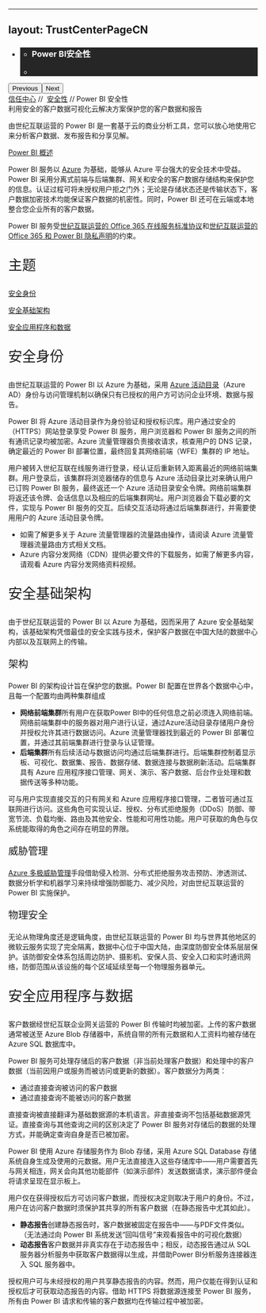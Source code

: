 
---
layout: TrustCenterPageCN
---
<div class="row-fluid">
   <div class="span">
      <div>
         <div id="HeroWrapper" data-cols="1" data-view1="1" data-view2="1" data-view3="1" data-view4="1" class="row-fluid wider hero grid-container">
            <div class="span bp0-col-1-1 bp1-col-1-1 bp2-col-1-1 bp3-col-1-1">
               <div bi:type="slideshow" class="slideshow slideshow-hero hero" xmlns:bi="urn:schemas-microsoft-com:mscom:bi">
                  <ul bi:type="list" class="slides">
                     <li id="slide-1" bi:index="0" selectBi="">
                        <div class="heroitem light-foreground" bi:type="heroitem">
                           <div class="media" bi:parenttitle="t1">
                              <a href="" bi:track="False" bi:titleflag="t1" bi:index="0">
                                 <div data-picture="" data-alt="You are in control of your data" data-disable-swap-below="">
                                    <div data-src="https://c.s-microsoft.com/en-us/CMSImages/MS_TrustCenter_Privacy_Header.jpg?version=dc9c5b9b-c334-7922-892a-15c2cd65053d"></div>
                                    <noscript></noscript>
                                 </div>
                              </a>
                           </div>
                           <div class="text" bi:type="cta">
                              <div class="text-container">
                                 <div class="box" style="background: rgba(0,0,0,.85); color: #FFFFFF;">
                                    <ul bi:type="list" class="headerCaption subpageHeaderCaption">
                                       <li class="box-title">
                                          <h3 class="box-title" bi:type="title" bi:title="t1" style="color: #FFFFFF;">Power BI安全性</h3>
                                       </li>
                                       <li class="box-actions box-description"><a target="_self" class="mscom-link" href=""></a></li>
                                    </ul>
                                 </div>
                              </div>
                           </div>
                        </div>
                     </li>
                  </ul>
                  <div class="navigation international" bi:track="false">
                     <div class="grid-container settop" data-title-text="Go To Slide "></div>
                  </div>
                  <div class="prev-next" bi:track="false"><button class="prev"><span class="icon-left" aria-hidden="true"></span><span class="screen-reader-text">Previous</span></button><button class="next"><span class="icon-right" aria-hidden="true"></span><span class="screen-reader-text">Next</span></button></div>
                  <div id="play-pause" class="play-pause" style="display:none">
                     <div class="pause"><button id="pauseButton" class="pause_button"><span class="icon-pause" aria-hidden="true"></span><span class="screen-reader-text">Pause</span></button></div>
                     <div class="play"><button id="playButton" class="play_button"><span class="icon-play" aria-hidden="true"></span><span class="screen-reader-text">Play</span></button></div>
                  </div>
               </div>
            </div>
         </div>
         <div id="BreadcrumbWrapper" data-cols="1" data-view1="1" data-view2="1" data-view3="1" data-view4="1" class="row-fluid grid-container mscom-grid-container breadcrumbs">
            <div class="span bp0-col-1-1 bp1-col-1-1 bp2-col-1-1 bp3-col-1-1"><a target="_self" class="mscom-link" href="../default-cn.html">信任中心</a> // 
               <a target="_self" class="mscom-link" href="../security/default-cn.html">安全性</a> // Power BI 安全性
            </div>
         </div>
         <div id="ContentWrapper" data-cols="2" data-view1="1" data-view2="2" data-view3="2" data-view4="2" class="row-fluid subpageBody">
            <div class="span bp0-col-1-1 bp2-col-2-1 bp3-col-2-1 bp1-col-2-2">
               <label>利用安全的客户数据可视化云解决方案保护您的客户数据和报告</label>
               <p>由世纪互联运营的 Power BI 是一套基于云的商业分析工具，您可以放心地使用它来分析客户数据、发布报告和分享见解。</p>
               <p><a href="">Power BI 概述</a></p>
               <p>Power BI 服务以 <a href="azuresecurity.html">Azure</a> 为基础，能够从 Azure 平台强大的安全技术中受益。Power BI 采用分离式前端与后端集群、网关和安全的客户数据存储结构来保护您的信息。认证过程可将未授权用户拒之门外；无论是存储状态还是传输状态下，客户数据加密技术均能保证客户数据的机密性。同时，Power BI 还可在云端或本地整合您企业所有的客户数据。</p>
               <p>Power BI 服务受<a href="http://www.21vbluecloud.com/office365/O365-AgreeWebDir/">世纪互联运营的 Office 365 在线服务标准协议</a>和<a href="http://www.21vbluecloud.com/office365/O365-Privacy/">世纪互联运营的 Office 365 和 Power BI 隐私声明</a>的约束。</p>
               <p style="font-size:28px">主题</p>
               <p><a target="_self" class="mscom-link" href="#identity_Secure">安全身份</a></p>
               <p><a target="_self" class="mscom-link" href="#infrastructure_Secure">安全基础架构</a></p>
               <p><a target="_self" class="mscom-link" href="#apps_and_data_Secure">安全应用程序和数据</a></p>
               <p style="font-size:28px" id="identity_Secure">安全身份</p>
               <p>由世纪互联运营的 Power BI 以 Azure 为基础，采用 <a href="https://www.azure.cn/home/features/identity/">Azure 活动目录</a>（Azure AD）身份与访问管理机制以确保只有已授权的用户方可访问企业环境、数据与报告。</p>
               <p>Power BI 将 Azure 活动目录作为身份验证和授权标识库。用户通过安全的（HTTPS）网站登录享受 Power BI 服务，用户浏览器和 Power BI 服务之间的所有通讯记录均被加密。Azure 流量管理器负责接收请求，核查用户的 DNS 记录，确定最近的 Power BI 部署位置，最终回复其网络前端（WFE）集群的 IP 地址。</p>
               <p>用户被转入世纪互联在线服务进行登录，经认证后重新转入距离最近的网络前端集群。用户登录后，该集群将浏览器储存的信息与 Azure 活动目录比对来确认用户已订购 Power BI 服务，最终返还一个 Azure 活动目录安全令牌。网络前端集群将返还该令牌、会话信息以及相应的后端集群网址。用户浏览器会下载必要的文件，实现与 Power BI 服务的交互。后续交互活动将通过后端集群进行，并需要使用用户的 Azure 活动目录令牌。</p>
               <ul style="list-style-type:disc">
                  <li>如需了解更多关于 Azure 流量管理器的流量路由操作，请阅读 Azure 流量管理器流量路由方式相关文档。</li>
                  <li>Azure 内容分发网络（CDN）提供必要文件的下载服务，如需了解更多内容，请观看 Azure 内容分发网络资料视频。</li>
               </ul style="list-style-type:disc">
               <p style="font-size:28px" id="infrastructure_Secure">安全基础架构</p>
               <p>由于世纪互联运营的 Power BI 以 Azure 为基础，因而采用了 Azure 安全基础架构，该基础架构凭借最佳的安全实践与技术，保护客户数据在中国大陆的数据中心内部以及互联网上的传输。</p>
               <p style="font-size:20px">架构</p>
               <p>Power BI 的架构设计旨在保护您的数据。Power BI 配置在世界各个数据中心中，且每一个配置均由两种集群组成</p>
               <ul style="list-style-type:disc">
                  <li><strong>网络前端集群</strong>所有用户在获取Power BI中的任何信息之前必须连入网络前端。网络前端集群中的服务器对用户进行认证，通过Azure活动目录存储用户身份并授权允许其进行数据访问。Azure 流量管理器找到最近的 Power BI 部署位置，并通过其前端集群进行登录与认证管理。</li>
                  <li><strong>后端集群</strong>所有后续活动与数据访问均通过后端集群进行。后端集群控制着显示板、可视化、数据集、报告、数据存储、数据连接与数据刷新活动。后端集群具有 Azure  应用程序接口管理、网关、演示、客户数据、后台作业处理和数据传送等多种功能。</li>
               </ul>
               <p>可与用户实现直接交互的只有网关和 Azure 应用程序接口管理，二者皆可通过互联网进行访问。这些角色可实现认证、授权、分布式拒绝服务（DDoS）防御、带宽节流、负载均衡、路由及其他安全、性能和可用性功能。用户可获取的角色与仅系统能取得的角色之间存在明显的界限。</p>
               <p style="font-size:20px">威胁管理</p>
               <p><a href="../security/threatmanagement.html">Azure 多极威胁管理</a>手段借助侵入检测、分布式拒绝服务攻击预防、渗透测试、数据分析学和机器学习来持续增强防御能力、减少风险，对由世纪互联运营的  Power BI 实施保护。</p>
               <p style="font-size:20px">物理安全</p>
               <p>无论从物理角度还是逻辑角度，由世纪互联运营的 Power BI 均与世界其他地区的微软云服务实现了完全隔离，数据中心位于中国大陆，由深度防御安全体系层层保护。该防御安全体系包括周边防护、摄影机、安保人员、安全入口和实时通讯网络，防御范围从该设施的每个区域延续至每一个物理服务器单元。</p>
               <p style="font-size:28px" id="apps_and_data_Secure">安全应用程序与数据</p>
               <p>客户数据经世纪互联企业网关运营的 Power BI 传输时均被加密。上传的客户数据通常被送至 Azure Blob 存储器中，系统自带的所有元数据和人工资料均被存储在 Azure SQL 数据库中。</p>
               <p>Power BI 服务可处理存储后的客户数据（非当前处理客户数据）和处理中的客户数据（当前因用户或服务而被访问或更新的数据）。客户数据分为两类：</p>
               <ul style="list-style-type:disc">
                  <li>通过直接查询被访问的客户数据</li>
                  <li>通过直接查询不能被访问的客户数据</li>
               </ul>
               <p>直接查询被直接翻译为基础数据源的本机语言。非直接查询不包括基础数据源凭证。直接查询与其他查询之间的区别决定了 Power BI 服务对存储后的数据的处理方式，并能确定查询自身是否已被加密。</p>
               <p>Power BI 使用 Azure 存储服务作为 Blob 存储，采用 Azure SQL Database 存储系统自身生成及使用的元数据。用户无法直接连入这些存储库中——用户需要首先与网关相连，网关会向其他功能部件（如演示部件）发送数据请求，演示部件便会将请求呈现在显示板上。</p>
               <p>用户仅在获得授权后方可访问客户数据，而授权决定则取决于用户的身份。不过，用户在访问客户数据时须保护其共享的所有客户数据（在静态报告中尤其如此）。</p>
               <ul style="list-style-type:disc">
                  <li><strong>静态报告</strong>创建静态报告时，客户数据被固定在报告中——与PDF文件类似。（无法通过向 Power BI 系统发送“回叫信号”来观看报告中的可视化数据）</li>
                  <li><strong>动态报告</strong>客户数据并非真实存在于动态报告中；相反，动态报告通过从 SQL 服务器分析服务中获取客户数据得以生成，并借助Power BI分析服务连接器连入 SQL 服务器中。</li>
               </ul>
               <p>授权用户可与未经授权的用户共享静态报告的内容。然而，用户仅能在得到认证和授权后才可获取动态报告的内容。借助 HTTPS 将数据源连接至 Power BI 服务，所有由 Power BI 请求和传输的客户数据均在传输过程中被加密。</p>
            </div>
            <!--<div class="span bp0-col-1-1 bp2-col-2-1 bp3-col-2-1 bp1-col-2-2 bp0-clear bp1-clear">
               <div id="SideBarWrapper" data-cols="1" data-view1="1" data-view2="1" data-view3="1" data-view4="1" class="row-fluid">
                  <div id="HelpfulInformation" class="span bp0-col-1-1 bp1-col-1-1 bp2-col-1-1 bp3-col-1-1">
                     <h1>更多信息</h1>
                     <label><a target="_self" class="mscom-link" href="https://www.azure.cn/home/features/identity/">Active Directory</a></label><br/>
                     <label><a target="_self" class="mscom-link" href="https://www.azure.cn/documentation/services/identity/">Active Directory 文档</a></label><br/>
                     <label><a target="_self" class="mscom-link" href="https://www.azure.cn/home/features/multi-factor-authentication/">多重身份验证</a></label><br/>
                     <label><a target="_self" class="mscom-link" href="#">Office 365 安全与合规白皮书</a></label><br/>
                  </div>
               </div>
            </div>-->
         </div>
      </div>
   </div>
</div>
<div class="row-fluid" data-view4="1" data-view3="1" data-view2="1" data-view1="1" data-cols="1">
   <div class="span bp0-col-1-1 bp1-col-1-1 bp2-col-1-1 bp3-col-1-1"></div>
</div>
